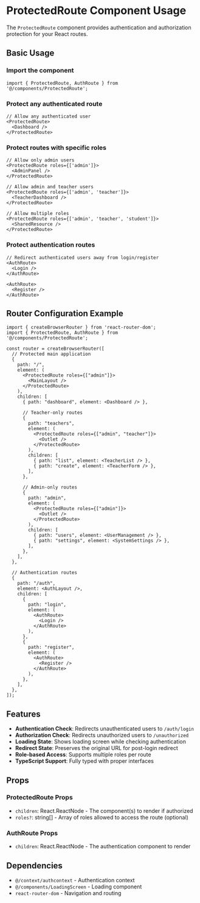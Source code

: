 # ProtectedRoute Component Usage

The `ProtectedRoute` component provides authentication and authorization protection for your React routes.

## Basic Usage

### Import the component
```tsx
import { ProtectedRoute, AuthRoute } from '@/components/ProtectedRoute';
```

### Protect any authenticated route
```tsx
// Allow any authenticated user
<ProtectedRoute>
  <Dashboard />
</ProtectedRoute>
```

### Protect routes with specific roles
```tsx
// Allow only admin users
<ProtectedRoute roles={['admin']}>
  <AdminPanel />
</ProtectedRoute>

// Allow admin and teacher users
<ProtectedRoute roles={['admin', 'teacher']}>
  <TeacherDashboard />
</ProtectedRoute>

// Allow multiple roles
<ProtectedRoute roles={['admin', 'teacher', 'student']}>
  <SharedResource />
</ProtectedRoute>
```

### Protect authentication routes
```tsx
// Redirect authenticated users away from login/register
<AuthRoute>
  <Login />
</AuthRoute>

<AuthRoute>
  <Register />
</AuthRoute>
```

## Router Configuration Example

```tsx
import { createBrowserRouter } from 'react-router-dom';
import { ProtectedRoute, AuthRoute } from '@/components/ProtectedRoute';

const router = createBrowserRouter([
  // Protected main application
  {
    path: "/",
    element: (
      <ProtectedRoute roles={["admin"]}>
        <MainLayout />
      </ProtectedRoute>
    ),
    children: [
      { path: "dashboard", element: <Dashboard /> },
      
      // Teacher-only routes
      {
        path: "teachers",
        element: (
          <ProtectedRoute roles={["admin", "teacher"]}>
            <Outlet />
          </ProtectedRoute>
        ),
        children: [
          { path: "list", element: <TeacherList /> },
          { path: "create", element: <TeacherForm /> },
        ],
      },
      
      // Admin-only routes
      {
        path: "admin",
        element: (
          <ProtectedRoute roles={["admin"]}>
            <Outlet />
          </ProtectedRoute>
        ),
        children: [
          { path: "users", element: <UserManagement /> },
          { path: "settings", element: <SystemSettings /> },
        ],
      },
    ],
  },
  
  // Authentication routes
  {
    path: "/auth",
    element: <AuthLayout />,
    children: [
      {
        path: "login",
        element: (
          <AuthRoute>
            <Login />
          </AuthRoute>
        ),
      },
      {
        path: "register",
        element: (
          <AuthRoute>
            <Register />
          </AuthRoute>
        ),
      },
    ],
  },
]);
```

## Features

- **Authentication Check**: Redirects unauthenticated users to `/auth/login`
- **Authorization Check**: Redirects unauthorized users to `/unauthorized`
- **Loading State**: Shows loading screen while checking authentication
- **Redirect State**: Preserves the original URL for post-login redirect
- **Role-based Access**: Supports multiple roles per route
- **TypeScript Support**: Fully typed with proper interfaces

## Props

### ProtectedRoute Props
- `children`: React.ReactNode - The component(s) to render if authorized
- `roles?`: string[] - Array of roles allowed to access the route (optional)

### AuthRoute Props
- `children`: React.ReactNode - The authentication component to render

## Dependencies

- `@/context/authcontext` - Authentication context
- `@/components/LoadingScreen` - Loading component
- `react-router-dom` - Navigation and routing 